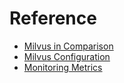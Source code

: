 # Reference

- [Milvus in Comparison](comparison.md)
- [Milvus Configuration](milvus_config.md)
- [Monitoring Metrics](monitoring_metrics.md)
